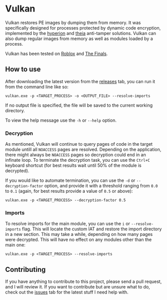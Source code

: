 # Vulkan

Vulkan restores PE images by dumping them from memory. It was specifically designed for processes protected by dynamic code encryption, implemented by the [hyperion](https://roblox.fandom.com/wiki/Hyperion) and [theia](https://reversingthread.info/index.php/2024/01/10/the-finals-defeating-theia-packer/) anti-tamper solutions. Vulkan can also dump regular images from memory as well as modules loaded by a process.

Vulkan has been tested on [Roblox](https://roblox.com) and [The Finals](https://www.reachthefinals.com/).

## How to use

After downloading the latest version from the [releases](https://github.com/atrexus/vulkan/releases) tab, you can run it from the command line like so:

```
vulkan.exe -p <TARGET_PROCESS> -o <OUTPUT_FILE> --resolve-imports
```

If no output file is specified, the file will be saved to the current working directory.

To view the help message use the `-h` or `--help` option.

### Decryption

As mentioned, Vulkan will continue to query pages of code in the target module untill all `NOACCESS` pages are resolved. Depending on the application, there might always be `NOACCESS` pages so decryption could end in an infinate loop. To terminate the decryption task, you can use the `Ctrl+C` keyboard shortcut (for best results wait until 50% of the module is decrypted).

If you would like to automate termination, you can use the `-d` or `--decryption-factor` option, and provide it with a threshold ranging from `0.0` to `0.1` (again, for best results provide a value of `0.5` or above):
```
vulkan.exe -p <TARGET_PROCESS> --decryption-factor 0.5
```

### Imports

To resolve imports for the main module, you can use the `i` or `--resolve-imports` flag. This will locate the custom IAT and restore the import directory in a new section. This may take a while, depending on how many pages were decrypted. This will have no effect on any modules other than the main one:
```
vulkan.exe -p <TARGET_PROCESS> --resolve-imports
```

## Contributing

If you have anything to contribute to this project, please send a pull request, and I will review it. If you want to contribute but are unsure what to do, check out the [issues](https://github.com/atrexus/vulkan/issues) tab for the latest stuff I need help with.

